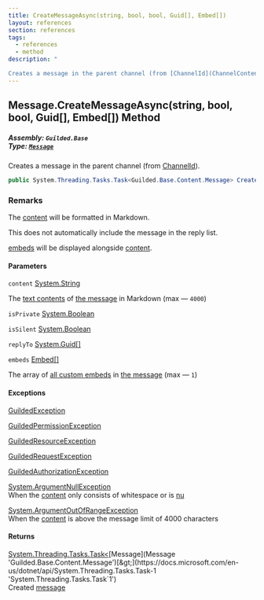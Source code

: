 ```yaml
---
title: CreateMessageAsync(string, bool, bool, Guid[], Embed[])
layout: references
section: references
tags:
  - references
  - method
description: "

Creates a message in the parent channel (from [ChannelId](ChannelContent_TId,TServer_.ChannelId 'Guilded.Base.Content.ChannelContent<TId,TServer>.ChannelId'))."
---
```


## Message.CreateMessageAsync(string, bool, bool, Guid[], Embed[]) Method
##### **Assembly:** `Guilded.Base`<br/>**Type:** [`Message`](Message 'Guilded.Base.Content.Message')

Creates a message in the parent channel (from [ChannelId](ChannelContent_TId,TServer_.ChannelId 'Guilded.Base.Content.ChannelContent<TId,TServer>.ChannelId')).

```csharp
public System.Threading.Tasks.Task<Guilded.Base.Content.Message> CreateMessageAsync(string content, bool isPrivate=false, bool isSilent=false, Guid[]? replyTo=null, params Guilded.Base.Embeds.Embed[] embeds);
```

### Remarks
  
The [content](Message.CreateMessageAsync(string,bool,bool,Guid[],Embed[])#Guilded.Base.Content.Message.CreateMessageAsync(string,bool,bool,Guid[],Guilded.Base.Embeds.Embed[]).content 'Guilded.Base.Content.Message.CreateMessageAsync(string, bool, bool, Guid[], Guilded.Base.Embeds.Embed[]).content') will be formatted in Markdown.  
  
This does not automatically include the message in the reply list.  
  
[embeds](Message.CreateMessageAsync(string,bool,bool,Guid[],Embed[])#Guilded.Base.Content.Message.CreateMessageAsync(string,bool,bool,Guid[],Guilded.Base.Embeds.Embed[]).embeds 'Guilded.Base.Content.Message.CreateMessageAsync(string, bool, bool, Guid[], Guilded.Base.Embeds.Embed[]).embeds') will be displayed alongside [content](Message.CreateMessageAsync(string,bool,bool,Guid[],Embed[])#Guilded.Base.Content.Message.CreateMessageAsync(string,bool,bool,Guid[],Guilded.Base.Embeds.Embed[]).content 'Guilded.Base.Content.Message.CreateMessageAsync(string, bool, bool, Guid[], Guilded.Base.Embeds.Embed[]).content').
#### Parameters

<a name='Guilded.Base.Content.Message.CreateMessageAsync(string,bool,bool,Guid[],Guilded.Base.Embeds.Embed[]).content'></a>

`content` [System.String](https://docs.microsoft.com/en-us/dotnet/api/System.String 'System.String')

The [text contents](Message.Content 'Guilded.Base.Content.Message.Content') of [the message](Message 'Guilded.Base.Content.Message') in Markdown (max — `4000`)

<a name='Guilded.Base.Content.Message.CreateMessageAsync(string,bool,bool,Guid[],Guilded.Base.Embeds.Embed[]).isPrivate'></a>

`isPrivate` [System.Boolean](https://docs.microsoft.com/en-us/dotnet/api/System.Boolean 'System.Boolean')

<a name='Guilded.Base.Content.Message.CreateMessageAsync(string,bool,bool,Guid[],Guilded.Base.Embeds.Embed[]).isSilent'></a>

`isSilent` [System.Boolean](https://docs.microsoft.com/en-us/dotnet/api/System.Boolean 'System.Boolean')

<a name='Guilded.Base.Content.Message.CreateMessageAsync(string,bool,bool,Guid[],Guilded.Base.Embeds.Embed[]).replyTo'></a>

`replyTo` [System.Guid](https://docs.microsoft.com/en-us/dotnet/api/System.Guid 'System.Guid')[[]](https://docs.microsoft.com/en-us/dotnet/api/System.Array 'System.Array')

<a name='Guilded.Base.Content.Message.CreateMessageAsync(string,bool,bool,Guid[],Guilded.Base.Embeds.Embed[]).embeds'></a>

`embeds` [Embed](Embed 'Guilded.Base.Embeds.Embed')[[]](https://docs.microsoft.com/en-us/dotnet/api/System.Array 'System.Array')

The array of [all custom embeds](Embed 'Guilded.Base.Embeds.Embed') in [the message](Message 'Guilded.Base.Content.Message') (max — `1`)

#### Exceptions

[GuildedException](GuildedException 'Guilded.Base.GuildedException')

[GuildedPermissionException](GuildedPermissionException 'Guilded.Base.GuildedPermissionException')

[GuildedResourceException](GuildedResourceException 'Guilded.Base.GuildedResourceException')

[GuildedRequestException](GuildedRequestException 'Guilded.Base.GuildedRequestException')

[GuildedAuthorizationException](GuildedAuthorizationException 'Guilded.Base.GuildedAuthorizationException')

[System.ArgumentNullException](https://docs.microsoft.com/en-us/dotnet/api/System.ArgumentNullException 'System.ArgumentNullException')  
When the [content](Message.CreateMessageAsync(string,bool,bool,Guid[],Embed[])#Guilded.Base.Content.Message.CreateMessageAsync(string,bool,bool,Guid[],Guilded.Base.Embeds.Embed[]).content 'Guilded.Base.Content.Message.CreateMessageAsync(string, bool, bool, Guid[], Guilded.Base.Embeds.Embed[]).content') only consists of whitespace or is [nu](https://docs.microsoft.com/en-us/dotnet/csharp/language-reference/keywords/nu 'https://docs.microsoft.com/en-us/dotnet/csharp/language-reference/keywords/nu')

[System.ArgumentOutOfRangeException](https://docs.microsoft.com/en-us/dotnet/api/System.ArgumentOutOfRangeException 'System.ArgumentOutOfRangeException')  
When the [content](Message.CreateMessageAsync(string,bool,bool,Guid[],Embed[])#Guilded.Base.Content.Message.CreateMessageAsync(string,bool,bool,Guid[],Guilded.Base.Embeds.Embed[]).content 'Guilded.Base.Content.Message.CreateMessageAsync(string, bool, bool, Guid[], Guilded.Base.Embeds.Embed[]).content') is above the message limit of 4000 characters

#### Returns
[System.Threading.Tasks.Task&lt;](https://docs.microsoft.com/en-us/dotnet/api/System.Threading.Tasks.Task-1 'System.Threading.Tasks.Task`1')[Message](Message 'Guilded.Base.Content.Message')[&gt;](https://docs.microsoft.com/en-us/dotnet/api/System.Threading.Tasks.Task-1 'System.Threading.Tasks.Task`1')  
Created [message](Message 'Guilded.Base.Content.Message')